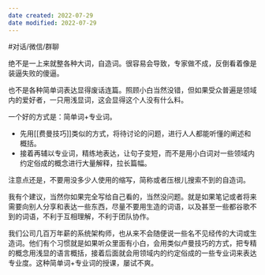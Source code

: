 ```yaml
---
date created: 2022-07-29
date modified: 2022-07-29
---
```


#对话/微信/群聊

绝不是一上来就整各种大词，自造词。很容易会导致，专家做不成，反倒看着像是装逼失败的傻逼。

也不是各种简单词表达显得废话连篇。照顾小白当然没错，但如果受众普遍是领域内的爱好者，一只用浅显词，这会显得这个人没有什么料。

一个好的方式是：简单词+专业词。

- 先用[[费曼技巧]]类似的方式，将待讨论的问题，进行人人都能听懂的阐述和概括。
- 接着再辅以专业词，精练地表达，让句子变短，而不是用小白词对一些领域内约定俗成的概念进行大量解释，拉长篇幅。

注意点还是，不要用没多少人使用的缩写，简称或者压根儿搜索不到的自造词。

我有个建议，当然你如果完全写给自己看的，当然没问题。就是如果笔记或者将来需要向别人分享和表达一些东西，尽量不要用生造的词语，以及甚至一些都谷歌不到的词语，不利于互相理解，不利于团队协作。

我们公司几百万年薪的系统架构师，也从来不会随便说一些名不见经传的大词或生造词。他们有个习惯就是如果听众里面有小白，会用类似卢曼技巧的方式，把专精的概念用浅显的语言概括，接着后面就会用领域内的约定俗成的一些专业词来表达专业度。这种简单词+专业词的授课，屡试不爽。
